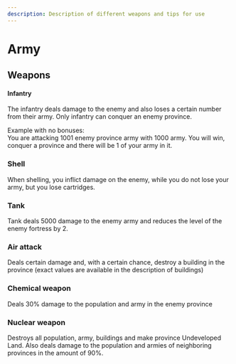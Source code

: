 ```yaml
---
description: Description of different weapons and tips for use
---
```


# Army

## Weapons

#### Infantry

The infantry deals damage to the enemy and also loses a certain number from their army. Only infantry can conquer an enemy province.

Example with no bonuses:  
You are attacking 1001 enemy province army with 1000 army. You will win, conquer a province and there will be 1 of your army in it.

### Shell

When shelling, you inflict damage on the enemy, while you do not lose your army, but you lose cartridges.

### Tank

Tank deals 5000 damage to the enemy army and reduces the level of the enemy fortress by 2.

### Air attack

Deals certain damage and, with a certain chance, destroy a building in the province \(exact values are available in the description of buildings\)

### Chemical weapon

Deals 30% damage to the population and army in the enemy province

### Nuclear weapon

Destroys all population, army, buildings and make province Undeveloped Land. Also deals damage to the population and armies of neighboring provinces in the amount of 90%.

